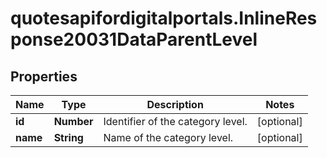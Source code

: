 # quotesapifordigitalportals.InlineResponse20031DataParentLevel

## Properties

Name | Type | Description | Notes
------------ | ------------- | ------------- | -------------
**id** | **Number** | Identifier of the category level. | [optional] 
**name** | **String** | Name of the category level. | [optional] 


